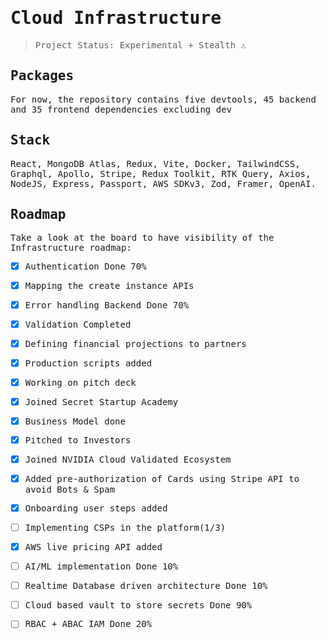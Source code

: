 <samp>

# Cloud Infrastructure

> Project Status: Experimental + Stealth ⚠️

## Packages

For now, the repository contains five devtools, 45 backend and 35 frontend dependencies excluding dev

## Stack
React, MongoDB Atlas, Redux, Vite, Docker, TailwindCSS, Graphql, Apollo, Stripe, Redux Toolkit, RTK Query, Axios, NodeJS, Express, Passport, AWS SDKv3, Zod, Framer, OpenAI.

## Roadmap

Take a look at the board to have visibility of the Infrastructure roadmap:

- [x] Authentication Done 70%
- [x] Mapping the create instance APIs
- [x] Error handling Backend Done 70%
- [x] Validation Completed
- [x] Defining financial projections to partners 
- [x] Production scripts added
- [x] Working on pitch deck
- [x] Joined Secret Startup Academy
- [x] Business Model done
- [x] Pitched to Investors
- [x] Joined NVIDIA Cloud Validated Ecosystem
- [x] Added pre-authorization of Cards using Stripe API to avoid Bots & Spam
- [x] Onboarding user steps added
- [ ] Implementing CSPs in the platform(1/3)
- [x] AWS live pricing API added
- [ ] AI/ML implementation Done 10%
- [ ] Realtime Database driven architecture Done 10%
- [ ] Cloud based vault to store secrets Done 90%
- [ ] RBAC + ABAC IAM Done 20%



</samp>
